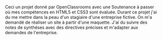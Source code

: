 Ceci un projet donné par OpenClassrooms avec une Soutenance à passer où mes compétences en HTML5 et CSS3 sont évaluée.
Durant ce projet j'ai du me mettre dans la peau d'un stagiaire d'une entreprise fictive. On m'a demandé de réaliser un 
site à partir d'une maquette. J'ai du suivre des notes de synthéses avec des directives précises et m'adapter aux demandes
de l'entreprise.
